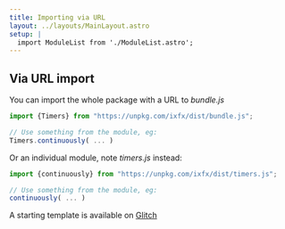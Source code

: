 ```yaml
---
title: Importing via URL
layout: ../layouts/MainLayout.astro
setup: |
  import ModuleList from './ModuleList.astro';
---
```


## Via URL import

You can import the whole package with a URL to _bundle.js_
```js
import {Timers} from "https://unpkg.com/ixfx/dist/bundle.js";

// Use something from the module, eg:
Timers.continuously( ... )
```

Or an individual module, note _timers.js_ instead:

```js
import {continuously} from "https://unpkg.com/ixfx/dist/timers.js";

// Use something from the module, eg:
continuously( ... )
```

A starting template is available on [Glitch](https://glitch.com/edit/#!/ixfx-starter-url?path=script.js%3A1%3A0)